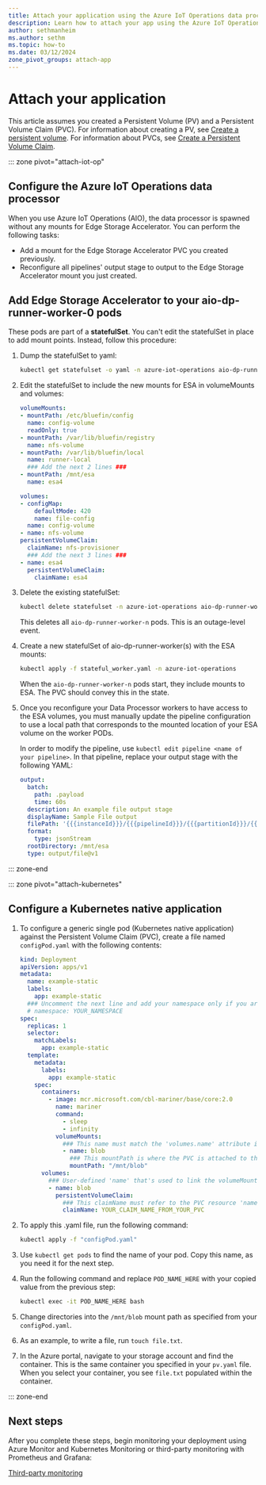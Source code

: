 ```yaml
---
title: Attach your application using the Azure IoT Operations data processor or Kubernetes native application
description: Learn how to attach your app using the Azure IoT Operations data processor or Kubernetes native application.
author: sethmanheim
ms.author: sethm
ms.topic: how-to
ms.date: 03/12/2024
zone_pivot_groups: attach-app
---
```


# Attach your application

This article assumes you created a Persistent Volume (PV) and a Persistent Volume Claim (PVC). For information about creating a PV, see [Create a persistent volume](create-pv.md). For information about PVCs, see [Create a Persistent Volume Claim](create-pvc.md).

::: zone pivot="attach-iot-op"
## Configure the Azure IoT Operations data processor

When you use Azure IoT Operations (AIO), the data processor is spawned without any mounts for Edge Storage Accelerator. You can perform the following tasks:

- Add a mount for the Edge Storage Accelerator PVC you created previously.
- Reconfigure all pipelines' output stage to output to the Edge Storage Accelerator mount you just created.  

## Add Edge Storage Accelerator to your aio-dp-runner-worker-0 pods

These pods are part of a **statefulSet**. You can't edit the statefulSet in place to add mount points. Instead, follow this procedure:

1. Dump the statefulSet to yaml:

    ```bash
    kubectl get statefulset -o yaml -n azure-iot-operations aio-dp-runner-worker > stateful_worker.yaml
    ```

1. Edit the statefulSet to include the new mounts for ESA in volumeMounts and volumes:

    ```yaml
    volumeMounts: 
    - mountPath: /etc/bluefin/config 
      name: config-volume 
      readOnly: true 
    - mountPath: /var/lib/bluefin/registry 
      name: nfs-volume 
    - mountPath: /var/lib/bluefin/local 
      name: runner-local
      ### Add the next 2 lines ###
    - mountPath: /mnt/esa 
      name: esa4 
    
    volumes: 
    - configMap: 
        defaultMode: 420 
        name: file-config 
      name: config-volume 
    - name: nfs-volume 
    persistentVolumeClaim: 
      claimName: nfs-provisioner
      ### Add the next 3 lines ### 
    - name: esa4 
      persistentVolumeClaim: 
        claimName: esa4
    ```

1. Delete the existing statefulSet:

    ```bash
    kubectl delete statefulset -n azure-iot-operations aio-dp-runner-worker
    ```

    This deletes all `aio-dp-runner-worker-n` pods. This is an outage-level event.  

1. Create a new statefulSet of aio-dp-runner-worker(s) with the ESA mounts:

    ```bash
    kubectl apply -f stateful_worker.yaml -n azure-iot-operations
    ```

    When the `aio-dp-runner-worker-n` pods start, they include mounts to ESA. The PVC should convey this in the state.

1. Once you reconfigure your Data Processor workers to have access to the ESA volumes, you must manually update the pipeline configuration to use a local path that corresponds to the mounted location of your ESA volume on the worker PODs.

   In order to modify the pipeline, use `kubectl edit pipeline <name of your pipeline>`. In that pipeline, replace your output stage with the following YAML:

   ```yaml
   output:
     batch:
       path: .payload
       time: 60s
     description: An example file output stage
     displayName: Sample File output
     filePath: '{{{instanceId}}}/{{{pipelineId}}}/{{{partitionId}}}/{{{YYYY}}}/{{{MM}}}/{{{DD}}}/{{{HH}}}/{{{mm}}}/{{{fileNumber}}}'
     format:
       type: jsonStream
     rootDirectory: /mnt/esa
     type: output/file@v1
   ```

::: zone-end

::: zone pivot="attach-kubernetes"
## Configure a Kubernetes native application

1. To configure a generic single pod (Kubernetes native application) against the Persistent Volume Claim (PVC), create a file named `configPod.yaml` with the following contents:

   ```yaml
   kind: Deployment
   apiVersion: apps/v1
   metadata:
     name: example-static
     labels:
       app: example-static
     ### Uncomment the next line and add your namespace only if you are not using the default namespace (if you are using azure-iot-operations) as specified from Line 6 of your pvc.yaml
     # namespace: YOUR_NAMESPACE
   spec:
     replicas: 1
     selector:
       matchLabels:
         app: example-static
     template:
       metadata:
         labels:
           app: example-static
       spec:
         containers:
           - image: mcr.microsoft.com/cbl-mariner/base/core:2.0
             name: mariner
             command:
               - sleep
               - infinity
             volumeMounts:
               ### This name must match the 'volumes.name' attribute in the next section. ###
               - name: blob
                 ### This mountPath is where the PVC is attached to the pod's filesystem. ###
                 mountPath: "/mnt/blob"
         volumes:
           ### User-defined 'name' that's used to link the volumeMounts. This name must match 'volumeMounts.name' as specified in the previous section. ###
           - name: blob
             persistentVolumeClaim:
               ### This claimName must refer to the PVC resource 'name' as defined in the PVC config. This name must match what your PVC resource was actually named. ###
               claimName: YOUR_CLAIM_NAME_FROM_YOUR_PVC
   ```

1. To apply this .yaml file, run the following command:

    ```bash
    kubectl apply -f "configPod.yaml"
    ```

1. Use `kubectl get pods` to find the name of your pod. Copy this name, as you need it for the next step.

1. Run the following command and replace `POD_NAME_HERE` with your copied value from the previous step:

   ```bash
   kubectl exec -it POD_NAME_HERE bash
   ```

1. Change directories into the `/mnt/blob` mount path as specified from your `configPod.yaml`.

1. As an example, to write a file, run `touch file.txt`.

1. In the Azure portal, navigate to your storage account and find the container. This is the same container you specified in your `pv.yaml` file. When you select your container, you see `file.txt` populated within the container.

::: zone-end

## Next steps

After you complete these steps, begin monitoring your deployment using Azure Monitor and Kubernetes Monitoring or third-party monitoring with Prometheus and Grafana:

[Third-party monitoring](third-party-monitoring.md)